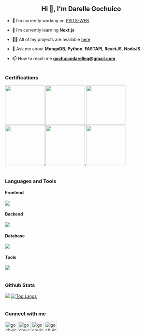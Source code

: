 <h2 align="center">Hi 👋, I'm Darelle Gochuico</h2>

- 🔭 I’m currently working on [PSITS-WEB](https://github.com/PSITS-UC-MAIN/PSITS-WEB)

- 🌱 I’m currently learning **Next.js**

- 👨‍💻 All of my projects are available [here](https://github.com/gochuicod?tab=repositories)

- 💬 Ask me about **MongoDB**, **Python**, **FASTAPI**, **ReactJS**, **NodeJS**

- 📫 How to reach me **gochuicodarelleq@gmail.com**

#

<h3 align="left">Certifications</h3>

<a href="https://www.credly.com/badges/3a8778ba-b928-4d5f-a281-3044f4d6020f/public_url" target="_blank">
  <img src="https://images.credly.com/size/340x340/images/997d4586-e7b2-4174-9c76-5c7304953e2c/image.png" width=130/>
</a>
<a href="https://www.credly.com/badges/b4387cc9-d37d-40f1-b4d5-e65c41401d5d/public_url" target="_blank">
  <img src="https://images.credly.com/size/340x340/images/4d81763c-b917-4ab9-92be-103af95c0a21/image.png" width=130/>
</a>
<a href="https://www.credly.com/badges/b610906a-5429-4e46-9f43-cf2b37cefa1c/public_url" target="_blank">
  <img src="https://images.credly.com/size/340x340/images/e91ed0b0-842b-417f-8d2f-b07535febdda/image.png" width=130/>
</a>
<a href="https://www.credly.com/badges/104a2c8d-13fd-410b-b872-6710db217b8a/public_url" target="_blank">
  <img src="https://images.credly.com/size/340x340/images/d41de2b7-cbc2-47ec-bcf1-ebecbe83872f/GCC_badge_DA_1000x1000.png" width=130/>
</a>
<a href="https://www.credly.com/badges/aa9ea310-ea73-4c82-a090-4d0e009e6cb1/public_url" target="_blank">
  <img src="https://images.credly.com/size/340x340/images/efbdc0d6-b46e-4e3c-8cf8-2314d8a5b971/GCC_badge_python_1000x1000.png" width=130/>
</a>
<a href="https://www.credly.com/badges/f4361e30-a2f9-402d-a005-5e9f515c9854/public_url" target="_blank">
  <img src="https://images.credly.com/size/340x340/images/fb97a12f-c0f1-4f37-9b7d-4a830199fe84/GCC_badge_IT_Support_1000x1000.png" width=130/>
</a>

#

<h3 align="left">Languages and Tools</h3>

<h4>Frontend</h5>

[![](https://skillicons.dev/icons?i=html,css,js,ts,react,nextjs,bootstrap,tailwind,jquery)](https://skillicons.dev)

<h4>Backend</h5>

[![](https://skillicons.dev/icons?i=nodejs,express,python,flask,django,fastapi,c,java,php)](https://skillicons.dev)

<h4>Database</h5>

[![](https://skillicons.dev/icons?i=mongodb,mysql,sqlite)](https://skillicons.dev)

<h4>Tools</h5>

[![](https://skillicons.dev/icons?i=git,github,bash,linux,vim,vscode,postman,figma)](https://skillicons.dev)

#

<h3>Github Stats</h3>

![](https://github-readme-stats.vercel.app/api?username=gochuicod&show_icons=true&theme=transparent&hide_title=true)
[![Top Langs](https://github-readme-stats.vercel.app/api/top-langs/?username=anuraghazra&layout=compact)](https://github.com/anuraghazra/github-readme-stats)

#

<h3 align="left">Connect with me</h3>
<p align="left">
<a href="https://twitter.com/gochuicod" target="blank"><img align="center" src="https://raw.githubusercontent.com/rahuldkjain/github-profile-readme-generator/master/src/images/icons/Social/twitter.svg" alt="gochuicod" height="30" width="40" /></a>
<a href="https://linkedin.com/in/gochuicod" target="blank"><img align="center" src="https://raw.githubusercontent.com/rahuldkjain/github-profile-readme-generator/master/src/images/icons/Social/linked-in-alt.svg" alt="gochuicod" height="30" width="40" /></a>
<a href="https://fb.com/gochuicodd" target="blank"><img align="center" src="https://raw.githubusercontent.com/rahuldkjain/github-profile-readme-generator/master/src/images/icons/Social/facebook.svg" alt="gochuicodd" height="30" width="40" /></a>
<a href="https://instagram.com/gochuicod" target="blank"><img align="center" src="https://raw.githubusercontent.com/rahuldkjain/github-profile-readme-generator/master/src/images/icons/Social/instagram.svg" alt="gochuicod" height="30" width="40" /></a>
</p>
